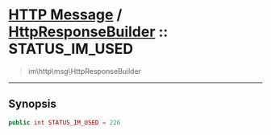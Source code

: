 # [HTTP Message](http.md) / [HttpResponseBuilder](http-HttpResponseBuilder.md) :: STATUS_IM_USED
 > im\http\msg\HttpResponseBuilder
____

## Synopsis
```php
public int STATUS_IM_USED = 226
```
